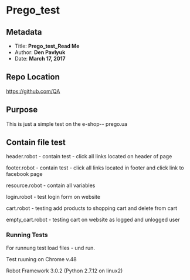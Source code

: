 # Prego_test

## Metadata

* Title: **Prego_test_Read Me**
* Author: **Den Pavlyuk**
* Date: **March 17, 2017**

## Repo Location

https://github.com/QA

## Purpose

This is just a simple test on the  e-shop-- prego.ua


## Contain file test

header.robot  - contain test - click all links located on header of page

footer.robot - contain test - click all links located in footer and click link to facebook page

resource.robot - contain all variables

login.robot - test login form on website

cart.robot - testing add products to shopping cart and delete from cart

empty_cart.robot - testing cart on website as logged and unlogged user

### Running Tests

For runnung test load files - und run.

Test ruuning on Chrome v.48

Robot Framework 3.0.2 (Python 2.7.12 on linux2)



